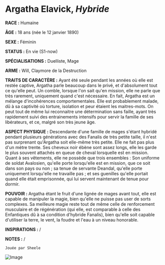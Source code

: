 # Argatha Elavick, *Hybride*

**RACE :** Humaine

**ÂGE :** 18 ans (née le 12 janvier 1890)

**SEXE :** Féminin

**STATUS :** En vie (S1-now)

**SPÉCIALISATIONS :** Duelliste, Mage

**ARME :** Will, Claymore de la Destruction 

**TRAITS DE CARACTÈRE :** Ayant été seule pendant les années où elle est restée captive, Argatha parle beaucoup dans le privé, et d'absolument tout ce qu'elle peut. Un comble, lorsque l'on sait qu'en mission, elle ne parle que très rarement, uniquement quand c'est nécessaire. En fait, Argatha est un mélange d'incohérences comportementales. Elle est probablement malade, dû à sa captivité où torture, isolation et peur étaient les maitres-mots. On peut tout de même lui reconnaitre une détermination sans faille, ayant très rapidement suivi des entrainements intensifs pour servir la famille de ses libérateurs, et ce, malgré son très jeune âge. 

**ASPECT PHYSIQUE :** Descendante d'une famille de mages s'étant hybridé pendant plusieurs générations avec des Fanalis de très petite taille, il n'est pas surprenant qu'Argatha soit elle-même très petite. Elle ne fait pas plus d'un mètre trente. Ses cheveux noir ébène sont assez longs, elle les garde le plus souvent attachés en queue de cheval lorsquelle est en mission. Quant à ses vêtements, elle ne possède que trois ensembles : Son uniforme de soldat Avalosien, qu'elle porte lorsqu'elle est en mission, que ce soit dans son pays ou non ; sa tenue de servante Deandal, qu'elle porte uniquement lorsqu'elle ne travaille pas ; et ses guenilles qu'elle portait quand elle était emprisonnée, qui lui servent maintenant de tenue pour dormir.

**POUVOIR :** Argatha étant le fruit d'une lignée de mages avant tout, elle est capable de manipuler la magie, bien qu'elle ne puisse pas user de sorts complexes. Sa meilleure magie reste tout de même celle de renforcement musculaire et de régénération (qui elle, est comparable à celle des Enfantiques dû à sa condition d'hybride Fanalis), bien qu'elle soit capable d'utiliser la terre, le vent, la foudre et l'eau à un niveau honorable.

**INSPIRATIONS :** /

**NOTES :** /

`Jouée par Sheele`

![Image](https://share.alkanife.fr/bna.png)


